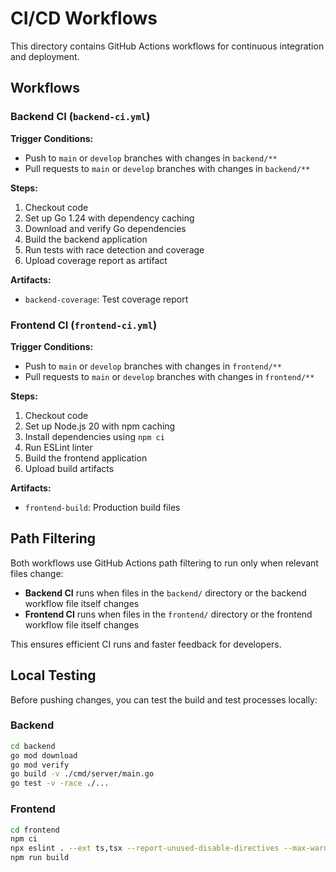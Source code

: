 # CI/CD Workflows

This directory contains GitHub Actions workflows for continuous integration and deployment.

## Workflows

### Backend CI (`backend-ci.yml`)

**Trigger Conditions:**
- Push to `main` or `develop` branches with changes in `backend/**`
- Pull requests to `main` or `develop` branches with changes in `backend/**`

**Steps:**
1. Checkout code
2. Set up Go 1.24 with dependency caching
3. Download and verify Go dependencies
4. Build the backend application
5. Run tests with race detection and coverage
6. Upload coverage report as artifact

**Artifacts:**
- `backend-coverage`: Test coverage report

### Frontend CI (`frontend-ci.yml`)

**Trigger Conditions:**
- Push to `main` or `develop` branches with changes in `frontend/**`
- Pull requests to `main` or `develop` branches with changes in `frontend/**`

**Steps:**
1. Checkout code
2. Set up Node.js 20 with npm caching
3. Install dependencies using `npm ci`
4. Run ESLint linter
5. Build the frontend application
6. Upload build artifacts

**Artifacts:**
- `frontend-build`: Production build files

## Path Filtering

Both workflows use GitHub Actions path filtering to run only when relevant files change:

- **Backend CI** runs when files in the `backend/` directory or the backend workflow file itself changes
- **Frontend CI** runs when files in the `frontend/` directory or the frontend workflow file itself changes

This ensures efficient CI runs and faster feedback for developers.

## Local Testing

Before pushing changes, you can test the build and test processes locally:

### Backend
```bash
cd backend
go mod download
go mod verify
go build -v ./cmd/server/main.go
go test -v -race ./...
```

### Frontend
```bash
cd frontend
npm ci
npx eslint . --ext ts,tsx --report-unused-disable-directives --max-warnings 10
npm run build
```
